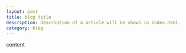 ```yaml
---
layout: post
title: blog title 
description: Description of a article will be shown in index.html.
category: blog 
---
```


content
